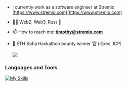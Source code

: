 - I currently work as a software engineer at Stremio 
  [https://www.stremio.com](https://www.stremio.com)

- 👨‍💻 Web2, Web3, Rust 👾

- 📫 How to reach me: 
**timothy@stremio.com**

- 💸 ETH Sofia Hackathon bounty winner 🏆 (iExec, ICP)

  ![](https://komarev.com/ghpvc/?username=kkaskak&color=dc143c&abbreviated=true)

<h3 align="left">Languages and Tools</h3>

[![My Skills](https://skillicons.dev/icons?i=js,ts,rust,react,nodejs,expressjs,mongodb,wasm,threejs,latex,babel,figma,github,vscode)](https://skillicons.dev)
